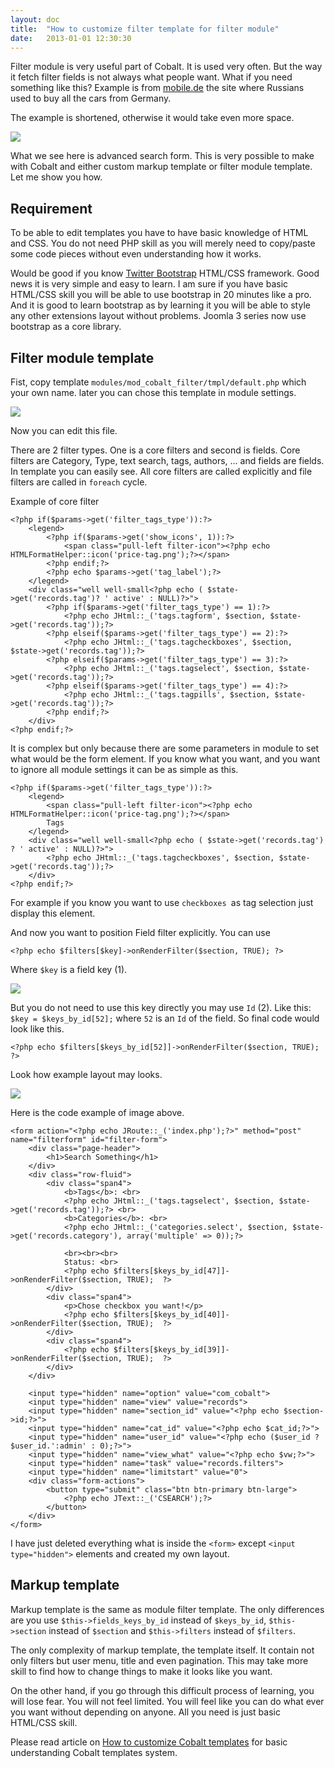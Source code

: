 ```yaml
---
layout: doc
title:  "How to customize filter template for filter module"
date:   2013-01-01 12:30:30
---
```


Filter module is very useful part of Cobalt. It is used very often. But the way it fetch filter fields is not always what people want.  What if you need something like this? Example is from [mobile.de](http://www.mobile.de) the site where Russians used to buy all the cars from Germany.

The example is shortened, otherwise it would take even more space.

![](http://serhioromano.s3.amazonaws.com/mintjoomla/KB/filter_example.png)

What we see here is advanced search form. This is very possible to make with Cobalt and either custom  markup template or filter module template. Let me show you how.

## Requirement

To be able to edit templates you have to have basic knowledge of HTML and CSS. You do not need PHP skill as you will merely need to copy/paste some code pieces without even understanding how it works. 

Would be good if you know [Twitter Bootstrap](http://twitter.github.io/bootstrap/index.html) HTML/CSS framework. Good news it is very simple and easy to learn. I am sure if you have basic HTML/CSS skill you will be able to use bootstrap in 20 minutes like a pro. And it is good to learn bootstrap as by learning it you will be able to style any other extensions layout without problems. Joomla 3 series now use bootstrap as a core library.

## Filter module template

Fist, copy template `modules/mod_cobalt_filter/tmpl/default.php` which your own name. later you can chose this template in module settings.

![](http://serhioromano.s3.amazonaws.com/mintjoomla/KB/filtermoduletemplate.png)

Now you can edit this file. 

There are 2 filter types. One is a core filters and second is fields. Core filters are Category, Type, text search, tags, authors, ... and fields are fields. In template you can easily see. All core filters are called explicitly and file filters are called in `foreach` cycle. 

Example of core filter 

	<?php if($params->get('filter_tags_type')):?>
		<legend>
			<?php if($params->get('show_icons', 1)):?>
				<span class="pull-left filter-icon"><?php echo HTMLFormatHelper::icon('price-tag.png');?></span>
			<?php endif;?>
			<?php echo $params->get('tag_label');?>
		</legend>
		<div class="well well-small<?php echo ( $state->get('records.tag')? ' active' : NULL)?>">
			<?php if($params->get('filter_tags_type') == 1):?>
				<?php echo JHtml::_('tags.tagform', $section, $state->get('records.tag'));?>
			<?php elseif($params->get('filter_tags_type') == 2):?>
				<?php echo JHtml::_('tags.tagcheckboxes', $section, $state->get('records.tag'));?>
			<?php elseif($params->get('filter_tags_type') == 3):?>
				<?php echo JHtml::_('tags.tagselect', $section, $state->get('records.tag'));?>
			<?php elseif($params->get('filter_tags_type') == 4):?>
				<?php echo JHtml::_('tags.tagpills', $section, $state->get('records.tag'));?>
			<?php endif;?>
		</div>
	<?php endif;?>

It is complex but only because there are some parameters in module to set what would be the form element. If you know what you want, and you want to ignore all module settings it can be as simple as this.

	<?php if($params->get('filter_tags_type')):?>
		<legend>
			<span class="pull-left filter-icon"><?php echo HTMLFormatHelper::icon('price-tag.png');?></span>
			Tags
		</legend>
		<div class="well well-small<?php echo ( $state->get('records.tag') ? ' active' : NULL)?>">
			<?php echo JHtml::_('tags.tagcheckboxes', $section, $state->get('records.tag'));?>
		</div>
	<?php endif;?>

For example if you know you want to use `checkboxes `as tag selection just display this element.

And now you want to position Field filter explicitly. You can use

	<?php echo $filters[$key]->onRenderFilter($section, TRUE); ?>

Where `$key` is a field key (1).

![](http://serhioromano.s3.amazonaws.com/mintjoomla/KB/fieldkey.png)

But you do not need to use this key directly you may use `Id` (2). Like this: `$key = $keys_by_id[52];` where `52` is an `Id` of the field. So final code would look like this.

	<?php echo $filters[$keys_by_id[52]]->onRenderFilter($section, TRUE); ?>

Look how example layout may looks.

![](http://serhioromano.s3.amazonaws.com/mintjoomla/KB/templateexample.png)

Here is the code example of image above.

	<form action="<?php echo JRoute::_('index.php');?>" method="post" name="filterform" id="filter-form">
		<div class="page-header">
			<h1>Search Something</h1>
		</div>
		<div class="row-fluid">
			<div class="span4">
				<b>Tags</b>: <br>
				<?php echo JHtml::_('tags.tagselect', $section, $state->get('records.tag'));?> <br>
				<b>Categories</b>: <br>
				<?php echo JHtml::_('categories.select', $section, $state->get('records.category'), array('multiple' => 0));?>
	
				<br><br><br>
				Status: <br>
				<?php echo $filters[$keys_by_id[47]]->onRenderFilter($section, TRUE);  ?>
			</div>
			<div class="span4">
				<p>Chose checkbox you want!</p>
				<?php echo $filters[$keys_by_id[40]]->onRenderFilter($section, TRUE);  ?>
			</div>
			<div class="span4">
				<?php echo $filters[$keys_by_id[39]]->onRenderFilter($section, TRUE);  ?>
			</div>
		</div>
	
		<input type="hidden" name="option" value="com_cobalt">
		<input type="hidden" name="view" value="records">
		<input type="hidden" name="section_id" value="<?php echo $section->id;?>">
		<input type="hidden" name="cat_id" value="<?php echo $cat_id;?>">
		<input type="hidden" name="user_id" value="<?php echo ($user_id ? $user_id.':admin' : 0);?>">
		<input type="hidden" name="view_what" value="<?php echo $vw;?>">
		<input type="hidden" name="task" value="records.filters">
		<input type="hidden" name="limitstart" value="0">
		<div class="form-actions">
			<button type="submit" class="btn btn-primary btn-large">
				<?php echo JText::_('CSEARCH');?>
			</button>
		</div>
	</form>

I have just deleted everything what is inside the `<form>` except `<input type="hidden">` elements and created my own layout.

## Markup template

Markup template is the same as module filter template. The only differences are you use `$this->fields_keys_by_id` instead of `$keys_by_id`, `$this->section` instead of `$section` and `$this->filters` instead of `$filters`.

The only complexity of markup template, the template itself. It contain not only filters but user menu, title and even pagination. This may take more skill to find how to change things to make it looks like you want.

On the other hand, if you go through this difficult process of learning, you will lose fear. You will not feel limited. You will feel like you can do what ever you want without depending on anyone. All you need is just basic HTML/CSS skill.

Please read article on [How to customize Cobalt templates](http://www.mintjoomla.com/community/knowledge/user-item/43-sergey/114-how-to-customize-cobalt-templates.html) for basic understanding Cobalt templates system.